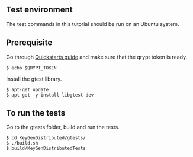 ## Test environment

The test commands in this tutorial should be run on an Ubuntu system.

## Prerequisite
Go through [Quickstarts guide](https://docs.qrypt.com/sdk/quickstarts/cpp/keygendistributed/) and make sure that the qrypt token is ready.
```
$ echo $QRYPT_TOKEN
```

Install the gtest library.
```
$ apt-get update
$ apt-get -y install libgtest-dev
```

## To run the tests
Go to the gtests folder, build and run the tests.
```
$ cd KeyGenDistributed/gtests/
$ ./build.sh
$ build/KeyGenDistributedTests
```